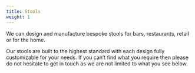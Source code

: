```yaml
---
title: Stools
weight: 1
---
```

We can design and manufacture bespoke stools for bars, restaurants, retail or
for the home.
<!--more-->
Our stools are built to the highest standard with each design fully customizable
for your needs. If you can’t find what you require then please do not hesitate
to get in touch as we are not limited to what you see below.
